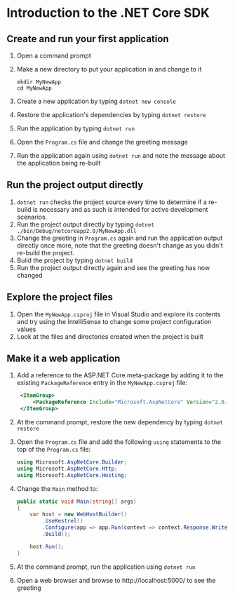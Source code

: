 # Introduction to the .NET Core SDK

## Create and run your first application
1. Open a command prompt
1. Make a new directory to put your application in and change to it

   ```
   mkdir MyNewApp
   cd MyNewApp
   ```
1. Create a new application by typing `dotnet new console`
1. Restore the application's dependencies by typing `dotnet restore`
1. Run the application by typing `dotnet run`
1. Open the `Program.cs` file and change the greeting message
1. Run the application again using `dotnet run` and note the message about the application being re-built

## Run the project output directly
1. `dotnet run` checks the project source every time to determine if a re-build is necessary and as such is intended for active development scenarios.
1. Run the project output directly by typing `dotnet ./bin/Debug/netcoreapp2.0/MyNewApp.dll`
1. Change the greeting in `Program.cs` again and run the application output directly once more, note that the greeting doesn't change as you didn't re-build the project.
1. Build the project by typing `dotnet build`
1. Run the project output directly again and see the greeting has now changed

## Explore the project files
1. Open the `MyNewApp.csproj` file in Visual Studio and explore its contents and try using the IntelliSense to change some project configuration values
1. Look at the files and directories created when the project is built

## Make it a web application

1. Add a reference to the ASP.NET Core meta-package by adding it to the existing `PackageReference` entry in the `MyNewApp.csproj` file:
   
   ``` xml
    <ItemGroup>
        <PackageReference Include="Microsoft.AspNetCore" Version="2.0.0" />
    </ItemGroup>
   ```

1. At the command prompt, restore the new dependency by typing `dotnet restore`
1. Open the `Program.cs` file and add the following `using` statements to the top of the `Program.cs` file:

   ``` c#
   using Microsoft.AspNetCore.Builder;
   using Microsoft.AspNetCore.Http;
   using Microsoft.AspNetCore.Hosting;
   ```
1. Change the `Main` method to:

   ``` c#
   public static void Main(string[] args)
   {
       var host = new WebHostBuilder()
           .UseKestrel()
           .Configure(app => app.Run(context => context.Response.WriteAsync("Hello World!")))
           .Build();

       host.Run();
   }
   ```
1. At the command prompt, run the application using `dotnet run`
1. Open a web browser and browse to http://localhost:5000/ to see the greeting
